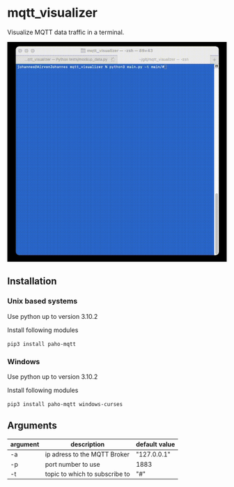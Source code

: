 # mqtt_visualizer
Visualize MQTT data traffic in a terminal.

![](images/demo.gif)

## Installation

### Unix based systems

Use python up to version 3.10.2

Install following modules

```pip3 install paho-mqtt```

### Windows

Use python up to version 3.10.2

Install following modules

```pip3 install paho-mqtt windows-curses```


## Arguments

| argument | description | default value
|----------|------------|---|
| -a | ip adress to the MQTT Broker| "127.0.0.1"
| -p | port number to use | 1883
| -t | topic to which to subscribe to| "#"
